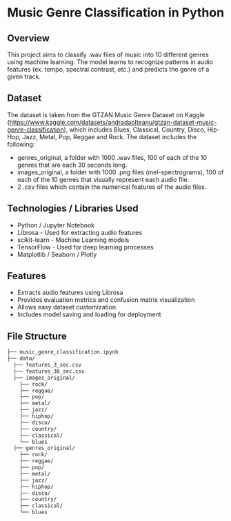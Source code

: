 # Music Genre Classification in Python

## Overview
This project aims to classify .wav files of music into 10 different genres using machine learning. The model learns to recognize patterns in audio features (ex. tempo, spectral contrast, etc.) and predicts the genre of a given track.

## Dataset
The dataset is taken from the GTZAN Music Genre Dataset on Kaggle (https://www.kaggle.com/datasets/andradaolteanu/gtzan-dataset-music-genre-classification), which includes Blues, Classical, Country, Disco, Hip-Hop, Jazz, Metal, Pop, Reggae and Rock. The dataset includes the following:
* genres_original, a folder with 1000 .wav files, 100 of each of the 10 genres that are each 30 seconds long.
* images_original, a folder with 1000 .png files (mel-spectrograms), 100 of each of the 10 genres that visually represent each audio file.
* 2 .csv files which contain the numerical features of the audio files.

## Technologies / Libraries Used
* Python / Jupyter Notebook
* Librosa - Used for extracting audio features
* scikit-learn - Machine Learning models
* TensorFlow - Used for deep learning processes
* Matplotlib / Seaborn / Plotly

## Features
* Extracts audio features using Librosa
* Provides evaluation metrics and confusion matrix visualization
* Allows easy dataset customization
* Includes model saving and loading for deployment

## File Structure

```bash
├── music_genre_classification.ipynb
├── data/
  ├── features_3_sec.csv
  ├── features_30_sec.csv
  ├── images_original/
    ├── rock/
    ├── reggae/
    ├── pop/
    ├── metal/
    ├── jazz/
    ├── hiphop/
    ├── disco/
    ├── country/
    ├── classical/
    └── blues
  ├── genres_original/
    ├── rock/
    ├── reggae/
    ├── pop/
    ├── metal/
    ├── jazz/
    ├── hiphop/
    ├── disco/
    ├── country/
    ├── classical/
    └── blues
```

